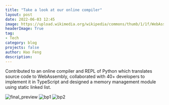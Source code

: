 ```yaml
---
title: "Take a look at our online compiler"
layout: post
date: 2022-06-03 12:45
image: https://upload.wikimedia.org/wikipedia/commons/thumb/1/1f/WebAssembly_Logo.svg/900px-WebAssembly_Logo.svg.png
headerImage: True
tag:
- Tech
category: blog
projects: false
author: Hao Feng
description:
---
```


Contributed to an online compiler and REPL of Python which translates source code to WebAssembly, collaborated with 40+ developers to implement it in TypeScript and designed a memory management module using static linked list.  

![final_preview]({{site.url}}/assets/images/compiler/final_preview.png)
![bp1]({{site.url}}/assets/images/compiler/bp1.png)
![bp2]({{site.url}}/assets/images/compiler/bp2.png)
